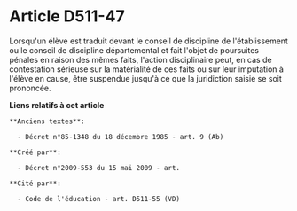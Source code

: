 # Article D511-47

Lorsqu'un élève est traduit devant le conseil de discipline de l'établissement ou le conseil de discipline départemental et
fait l'objet de poursuites pénales en raison des mêmes faits, l'action disciplinaire peut, en cas de contestation sérieuse
sur la matérialité de ces faits ou sur leur imputation à l'élève en cause, être suspendue jusqu'à ce que la juridiction
saisie se soit prononcée.

**Liens relatifs à cet article**

	**Anciens textes**:

	  - Décret n°85-1348 du 18 décembre 1985 - art. 9 (Ab)

	**Créé par**:

	  - Décret n°2009-553 du 15 mai 2009 - art.

	**Cité par**:

	  - Code de l'éducation - art. D511-55 (VD)
